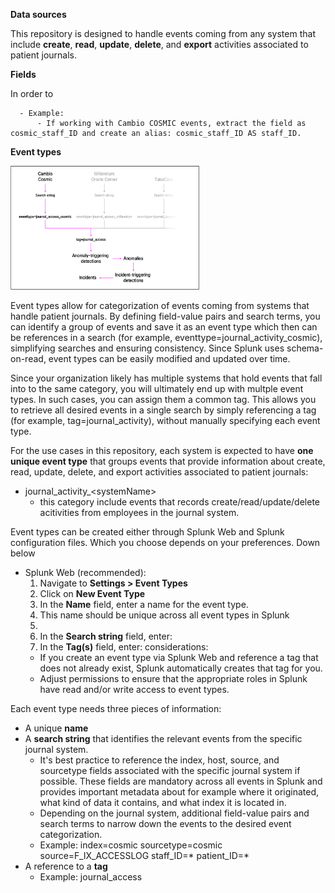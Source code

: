 **Data sources**

This repository is designed to handle events coming from any system that include **create**, **read**, **update**, **delete**, and **export** activities associated to patient journals.


**Fields**

In order to 

      - Example:
          - If working with Cambio COSMIC events, extract the field as cosmic_staff_ID and create an alias: cosmic_staff_ID AS staff_ID.

**Event types**

<img src="images/eventtypes_v1.6.png" alt="eventtypes" style="width:60%;"/>

Event types allow for categorization of events coming from systems that handle patient journals. By defining field-value pairs and search terms, you can identify a group of events and save it as an event type which then can be references in a search (for example, eventtype=journal_activity_cosmic), simplifying searches and ensuring consistency. Since Splunk uses schema-on-read, event types can be easily modified and updated over time.

Since your organization likely has multiple systems that hold events that fall into to the same category, you will ultimately end up with multple event types. In such cases, you can assign them a common tag. This allows you to retrieve all desired events in a single search by simply referencing a tag (for example, tag=journal_activity), without manually specifying each event type.

For the use cases in this repository, each system is expected to have **one unique event type** that groups events that provide information about create, read, update, delete, and export activities associated to patient journals:
- journal_activity_\<systemName\>
  - this category include events that records create/read/update/delete acitivities from employees in the journal system.

Event types can be created either through Splunk Web and Splunk configuration files. Which you choose depends on your preferences. Down below 
- Splunk Web (recommended):
   1. Navigate to **Settings > Event Types**
   2. Click on **New Event Type**
   3. In the **Name** field, enter a name for the event type.
     4. This name should be unique across all event types in Splunk
     5. 
   6. In the **Search string** field, enter:
   7. In the **Tag(s)** field, enter: 
  considerations: 
    - If you create an event type via Splunk Web and reference a tag that does not already exist, Splunk automatically creates that tag for you.
    - Adjust permissions to ensure that the appropriate roles in Splunk have read and/or write access to event types.
        
Each event type needs three pieces of information:
- A unique **name**
- A **search string** that identifies the relevant events from the specific journal system.
  - It's best practice to reference the index, host, source, and sourcetype fields associated with the specific journal system if possible. These fields are mandatory across all events in Splunk and provides important metadata about for example where it originated, what kind of data it contains, and what index it is located in.
  - Depending on the journal system, additional field-value pairs and search terms to narrow down the events to the desired event categorization.
  - Example: index=cosmic sourcetype=cosmic source=F_IX_ACCESSLOG staff_ID=* patient_ID=* 
- A reference to a **tag**
  - Example: journal_access


